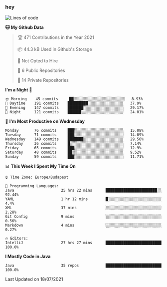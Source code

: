 ### hey

<!--START_SECTION:waka-->
![Lines of code](https://img.shields.io/badge/From%20Hello%20World%20I%27ve%20Written-61857%20lines%20of%20code-blue)

**🐱 My Github Data** 

> 🏆 471 Contributions in the Year 2021
 > 
> 📦 44.3 kB Used in Github's Storage 
 > 
> 🚫 Not Opted to Hire
 > 
> 📜 6 Public Repositories 
 > 
> 🔑 14 Private Repositories  
 > 
**I'm a Night 🦉** 

```text
🌞 Morning    45 commits     ██░░░░░░░░░░░░░░░░░░░░░░░   8.93% 
🌆 Daytime    191 commits    █████████░░░░░░░░░░░░░░░░   37.9% 
🌃 Evening    147 commits    ███████░░░░░░░░░░░░░░░░░░   29.17% 
🌙 Night      121 commits    ██████░░░░░░░░░░░░░░░░░░░   24.01%

```
📅 **I'm Most Productive on Wednesday** 

```text
Monday       76 commits     ███░░░░░░░░░░░░░░░░░░░░░░   15.08% 
Tuesday      71 commits     ███░░░░░░░░░░░░░░░░░░░░░░   14.09% 
Wednesday    149 commits    ███████░░░░░░░░░░░░░░░░░░   29.56% 
Thursday     36 commits     █░░░░░░░░░░░░░░░░░░░░░░░░   7.14% 
Friday       65 commits     ███░░░░░░░░░░░░░░░░░░░░░░   12.9% 
Saturday     48 commits     ██░░░░░░░░░░░░░░░░░░░░░░░   9.52% 
Sunday       59 commits     ███░░░░░░░░░░░░░░░░░░░░░░   11.71%

```


📊 **This Week I Spent My Time On** 

```text
⌚︎ Time Zone: Europe/Budapest

💬 Programming Languages: 
Java                     25 hrs 22 mins      ███████████████████████░░   92.44% 
YAML                     1 hr 12 mins        █░░░░░░░░░░░░░░░░░░░░░░░░   4.4% 
XML                      37 mins             ░░░░░░░░░░░░░░░░░░░░░░░░░   2.28% 
Git Config               9 mins              ░░░░░░░░░░░░░░░░░░░░░░░░░   0.56% 
Markdown                 4 mins              ░░░░░░░░░░░░░░░░░░░░░░░░░   0.27%

🔥 Editors: 
IntelliJ                 27 hrs 27 mins      █████████████████████████   100.0%

```

**I Mostly Code in Java** 

```text
Java                     35 repos            █████████████████████████   100.0%

```



 Last Updated on 18/07/2021
<!--END_SECTION:waka-->

